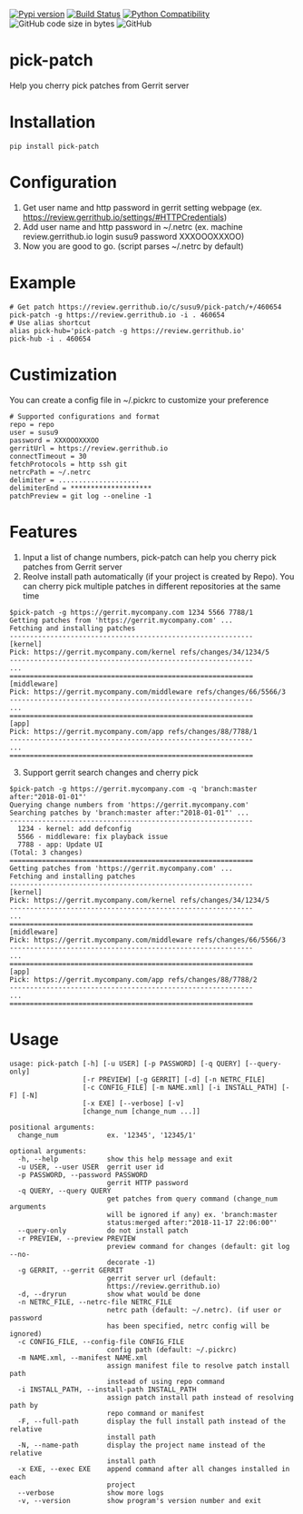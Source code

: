 [![Pypi version](https://img.shields.io/pypi/v/pick-patch)](https://pypi.org/project/pick-patch/)
[![Build Status](https://travis-ci.com/susu9/pick-patch.svg?branch=master)](https://travis-ci.com/susu9/pick-patch)
[![Python Compatibility](https://img.shields.io/pypi/pyversions/pick-patch)](https://travis-ci.com/susu9/pick-patch)
![GitHub code size in bytes](https://img.shields.io/github/languages/code-size/susu9/pick-patch.svg)
![GitHub](https://img.shields.io/github/license/susu9/pick-patch.svg)
# pick-patch
Help you cherry pick patches from Gerrit server

# Installation
```shell
pip install pick-patch
```
# Configuration
1. Get user name and http password in gerrit setting webpage (ex. https://review.gerrithub.io/settings/#HTTPCredentials)
2. Add user name and http password in ~/.netrc (ex. machine review.gerrithub.io login susu9 password XXXOOOXXXOO)
3. Now you are good to go. (script parses ~/.netrc by default)

# Example
```shell
# Get patch https://review.gerrithub.io/c/susu9/pick-patch/+/460654
pick-patch -g https://review.gerrithub.io -i . 460654
# Use alias shortcut
alias pick-hub='pick-patch -g https://review.gerrithub.io'
pick-hub -i . 460654
```

# Custimization
You can create a config file in ~/.pickrc to customize your preference
```
# Supported configurations and format
repo = repo
user = susu9
password = XXXOOOXXXOO
gerritUrl = https://review.gerrithub.io
connectTimeout = 30
fetchProtocols = http ssh git
netrcPath = ~/.netrc
delimiter = ....................
delimiterEnd = ********************
patchPreview = git log --oneline -1
```

# Features
1. Input a list of change numbers, pick-patch can help you cherry pick patches from Gerrit server
2. Reolve install path automatically (if your project is created by Repo). You can cherry pick
   multiple patches in different repositories at the same time
```
$pick-patch -g https://gerrit.mycompany.com 1234 5566 7788/1
Getting patches from 'https://gerrit.mycompany.com' ...
Fetching and installing patches
------------------------------------------------------------
[kernel]
Pick: https://gerrit.mycompany.com/kernel refs/changes/34/1234/5
------------------------------------------------------------
...
============================================================
[middleware]
Pick: https://gerrit.mycompany.com/middleware refs/changes/66/5566/3
------------------------------------------------------------
...
============================================================
[app]
Pick: https://gerrit.mycompany.com/app refs/changes/88/7788/1
------------------------------------------------------------
...
============================================================
```
3. Support gerrit search changes and cherry pick
```
$pick-patch -g https://gerrit.mycompany.com -q 'branch:master after:"2018-01-01"'
Querying change numbers from 'https://gerrit.mycompany.com'
Searching patches by 'branch:master after:"2018-01-01"' ...
------------------------------------------------------------
  1234 - kernel: add defconfig
  5566 - middleware: fix playback issue
  7788 - app: Update UI
(Total: 3 changes)
============================================================
Getting patches from 'https://gerrit.mycompany.com' ...
Fetching and installing patches
------------------------------------------------------------
[kernel]
Pick: https://gerrit.mycompany.com/kernel refs/changes/34/1234/5
------------------------------------------------------------
...
============================================================
[middleware]
Pick: https://gerrit.mycompany.com/middleware refs/changes/66/5566/3
------------------------------------------------------------
...
============================================================
[app]
Pick: https://gerrit.mycompany.com/app refs/changes/88/7788/2
------------------------------------------------------------
...
============================================================
```

# Usage
```
usage: pick-patch [-h] [-u USER] [-p PASSWORD] [-q QUERY] [--query-only]
                  [-r PREVIEW] [-g GERRIT] [-d] [-n NETRC_FILE]
                  [-c CONFIG_FILE] [-m NAME.xml] [-i INSTALL_PATH] [-F] [-N]
                  [-x EXE] [--verbose] [-v]
                  [change_num [change_num ...]]

positional arguments:
  change_num            ex. '12345', '12345/1'

optional arguments:
  -h, --help            show this help message and exit
  -u USER, --user USER  gerrit user id
  -p PASSWORD, --password PASSWORD
                        gerrit HTTP password
  -q QUERY, --query QUERY
                        get patches from query command (change_num arguments
                        will be ignored if any) ex. 'branch:master
                        status:merged after:"2018-11-17 22:06:00"'
  --query-only          do not install patch
  -r PREVIEW, --preview PREVIEW
                        preview command for changes (default: git log --no-
                        decorate -1)
  -g GERRIT, --gerrit GERRIT
                        gerrit server url (default:
                        https://review.gerrithub.io)
  -d, --dryrun          show what would be done
  -n NETRC_FILE, --netrc-file NETRC_FILE
                        netrc path (default: ~/.netrc). (if user or password
                        has been specified, netrc config will be ignored)
  -c CONFIG_FILE, --config-file CONFIG_FILE
                        config path (default: ~/.pickrc)
  -m NAME.xml, --manifest NAME.xml
                        assign manifest file to resolve patch install path
                        instead of using repo command
  -i INSTALL_PATH, --install-path INSTALL_PATH
                        assign patch install path instead of resolving path by
                        repo command or manifest
  -F, --full-path       display the full install path instead of the relative
                        install path
  -N, --name-path       display the project name instead of the relative
                        install path
  -x EXE, --exec EXE    append command after all changes installed in each
                        project
  --verbose             show more logs
  -v, --version         show program's version number and exit
```
